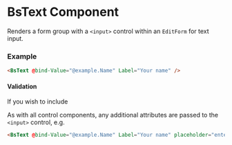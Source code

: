 ﻿# BsText Component

Renders a form group with a `<input>` control within an `EditForm` for text input.

### Example
```html
<BsText @bind-Value="@example.Name" Label="Your name" />
```

#### Validation

If you wish to include

As with all control components, any additional attributes are passed to the `<input>` control, e.g.

```html
<BsText @bind-Value="@example.Name" Label="Your name" placeholder="enter your name" maxlen="32" />
```


